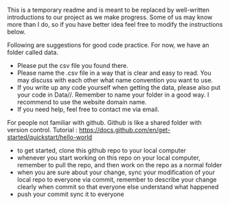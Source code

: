 This is a temporary readme and is meant to be replaced by well-written introductions to our project as we make progress. Some of us may know more than I do, so if you have better idea feel free to modify the instructions below.

Following are suggestions for good code practice. 
For now, we have an folder called data. 
  - Please put the csv file you found there.
  - Please name the .csv file in a way that is clear and easy to read. You may discuss with each other what name convention you want to use.
  - If you write up any code yourself when getting the data, please also put your code in Data/<yourfolder>/<yourcode>. Remember to name your folder in a good way. I recommend to use the website domain name.
  - If you need help, feel free to contact me via email.


For people not familiar with github. Github is like a shared folder with version control. Tutorial : https://docs.github.com/en/get-started/quickstart/hello-world
  - to get started, clone this github repo to your local computer
  - whenever you start working on this repo on your local computer, remember to pull the repo, and then work on the repo as a normal folder
  - when you are sure about your change, sync your modification of your local repo to everyone via commit, remember to describe your change clearly when commit so that everyone else understand what happened
  - push your commit sync it to everyone 

